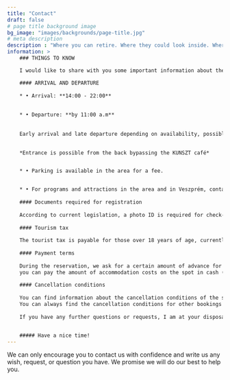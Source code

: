 ```yaml
---
title: "Contact"
draft: false
# page title background image
bg_image: "images/backgrounds/page-title.jpg"
# meta description
description : "Where you can retire. Where they could look inside. Where you can leave the city noise, rush, and stress behind for a few days. We wait."
information: >
    ### THINGS TO KNOW

    I would like to share with you some important information about the accommodation.

    #### ARRIVAL AND DEPARTURE
    
    * • Arrival: **14:00 - 22:00**
    
    
    * • Departure: **by 11:00 a.m**
    
    
    Early arrival and late departure depending on availability, possible after prior consultation.
    

    *Entrance is possible from the back bypassing the KUNSZT café*


    * • Parking is available in the area for a fee.


    * • For programs and attractions in the area and in Veszprém, contact the colleagues of the Tourinform store on the ground floor of the building, who will be happy to help.
    
    #### Documents required for registration
    
    According to current legislation, a photo ID is required for check-in. The photo ID can be: identity card, driver's license in card form or passport. In the absence of a document, we are unfortunately obliged to refuse the accommodation service.
    
    #### Tourism tax
    
    The tourist tax is payable for those over 18 years of age, currently **HUF 550/person/night** (not included in the room price).
    
    #### Payment terms
    
    During the reservation, we ask for a certain amount of advance for certain rates, the amount, deadline and method of payment will be informed during the process. We will send you a confirmation of the booking, which also contains all the details. THE 
    you can pay the amount of accommodation costs on the spot in cash (HUF or EURO) or by bank transfer upon departure.
    
    #### Cancellation conditions
    
    You can find information about the cancellation conditions of the service ordered on online booking platforms on the respective platforms.
    You can always find the cancellation conditions for other bookings in the confirmation.
    
    If you have any further questions or requests, I am at your disposal!


    ##### Have a nice time!
---
```


We can only encourage you to contact us with confidence and write us any wish, request, or question you have. We promise we will do our best to help you.
